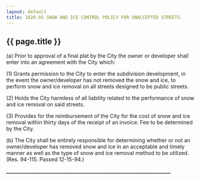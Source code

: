 ```yaml
---
layout: default 
title: 1020.03 SNOW AND ICE CONTROL POLICY FOR UNACCEPTED STREETS.
---
```


{{ page.title }}
----------------

​(a) Prior to approval of a final plat by the City the owner or
developer shall enter into an agreement with the City which:

​(1) Grants permission to the City to enter the subdivision development,
in the event the owner/developer has not removed the snow and ice, to
perform snow and ice removal on all streets designed to be public
streets.

​(2) Holds the City harmless of all liability related to the performance
of snow and ice removal on said streets.

​(3) Provides for the reimbursement of the City for the cost of snow and
ice removal within thirty days of the receipt of an invoice. Fee to be
determined by the City.

​(b) The City shall be entirely responsible for determining whether or
not an owner/developer has removed snow and ice in an acceptable and
timely manner as well as the type of snow and ice removal method to be
utilized. (Res. 94-115. Passed 12-15-94.)

**\_\_\_\_\_\_\_\_\_\_\_\_\_\_\_\_\_\_\_\_\_\_\_\_\_\_\_\_\_\_\_\_\_\_\_\_\_\_\_\_\_\_\_\_\_\_\_\_\_\_\_\_\_\_\_\_\_\_\_\_\_\_\_\_\_\_**
